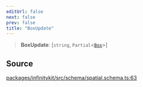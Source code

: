 ```yaml
---
editUrl: false
next: false
prev: false
title: "BoxUpdate"
---
```


> **BoxUpdate**: [`string`, `Partial`\<[`Box`](Box.md)\>]

## Source

[packages/infinitykit/src/schema/spatial.schema.ts:63](https://github.com/nodenogg-in/alpha-p2p/blob/fd5f5c9/packages/infinitykit/src/schema/spatial.schema.ts#L63)
